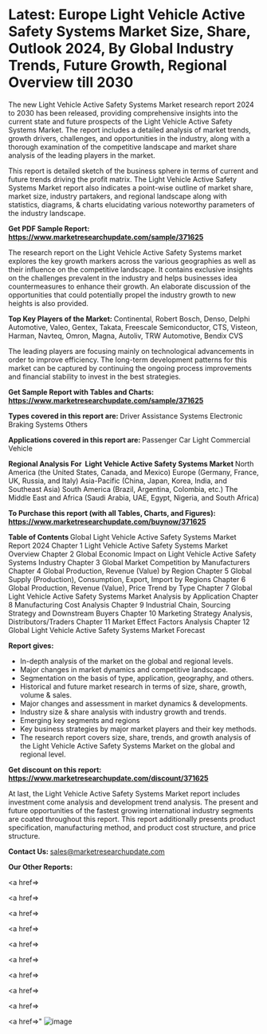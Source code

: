 # Latest: Europe Light Vehicle Active Safety Systems Market Size, Share, Outlook 2024, By Global Industry Trends, Future Growth, Regional Overview till 2030

The new Light Vehicle Active Safety Systems Market research report 2024 to 2030 has been released, providing comprehensive insights into the current state and future prospects of the Light Vehicle Active Safety Systems Market. The report includes a detailed analysis of market trends, growth drivers, challenges, and opportunities in the industry, along with a thorough examination of the competitive landscape and market share analysis of the leading players in the market.

This report is detailed sketch of the business sphere in terms of current and future trends driving the profit matrix. The Light Vehicle Active Safety Systems Market report also indicates a point-wise outline of market share, market size, industry partakers, and regional landscape along with statistics, diagrams, &amp; charts elucidating various noteworthy parameters of the industry landscape.

<strong><b>Get PDF Sample Report: <a href=https://www.marketresearchupdate.com/sample/371625>https://www.marketresearchupdate.com/sample/371625</a></b></strong>

The research report on the Light Vehicle Active Safety Systems market explores the key growth markers across the various geographies as well as their influence on the competitive landscape. It contains exclusive insights on the challenges prevalent in the industry and helps businesses idea countermeasures to enhance their growth. An elaborate discussion of the opportunities that could potentially propel the industry growth to new heights is also provided.

<strong><b>Top Key Players of the Market:
</b></strong>Continental, Robert Bosch, Denso, Delphi Automotive, Valeo, Gentex, Takata, Freescale Semiconductor, CTS, Visteon, Harman, Navteq, Omron, Magna, Autoliv, TRW Automotive, Bendix CVS<strong><b>
</b></strong>

The leading players are focusing mainly on technological advancements in order to improve efficiency. The long-term development patterns for this market can be captured by continuing the ongoing process improvements and financial stability to invest in the best strategies.

<strong><b>Get Sample Report with Tables and Charts: <a href=https://www.marketresearchupdate.com/sample/371625>https://www.marketresearchupdate.com/sample/371625</a></b></strong>

<strong><b>Types covered in this report are:
</b></strong>Driver Assistance Systems
Electronic Braking Systems
Others<strong><b>
</b></strong>

<strong><b>Applications covered in this report are:
</b></strong>Passenger Car
Light Commercial Vehicle<strong><b>
</b></strong>

<strong><b>Regional Analysis For  Light Vehicle Active Safety Systems Market</b></strong><strong><b>
</b></strong>North America (the United States, Canada, and Mexico)
Europe (Germany, France, UK, Russia, and Italy)
Asia-Pacific (China, Japan, Korea, India, and Southeast Asia)
South America (Brazil, Argentina, Colombia, etc.)
The Middle East and Africa (Saudi Arabia, UAE, Egypt, Nigeria, and South Africa)

<strong><b>To Purchase this report (with all Tables, Charts, and Figures): <a href=https://www.marketresearchupdate.com/buynow/371625>https://www.marketresearchupdate.com/buynow/371625</a></b></strong>

<strong><b>Table of Contents</b></strong><strong><b>
</b></strong>Global Light Vehicle Active Safety Systems Market Report 2024
Chapter 1 Light Vehicle Active Safety Systems Market Overview
Chapter 2 Global Economic Impact on Light Vehicle Active Safety Systems Industry
Chapter 3 Global Market Competition by Manufacturers
Chapter 4 Global Production, Revenue (Value) by Region
Chapter 5 Global Supply (Production), Consumption, Export, Import by Regions
Chapter 6 Global Production, Revenue (Value), Price Trend by Type
Chapter 7 Global Light Vehicle Active Safety Systems Market Analysis by Application
Chapter 8 Manufacturing Cost Analysis
Chapter 9 Industrial Chain, Sourcing Strategy and Downstream Buyers
Chapter 10 Marketing Strategy Analysis, Distributors/Traders
Chapter 11 Market Effect Factors Analysis
Chapter 12 Global Light Vehicle Active Safety Systems Market Forecast

<strong><b>Report gives:</b></strong>

- In-depth analysis of the market on the global and regional levels.
- Major changes in market dynamics and competitive landscape.
- Segmentation on the basis of type, application, geography, and others.
- Historical and future market research in terms of size, share, growth, volume &amp; sales.
- Major changes and assessment in market dynamics &amp; developments.
- Industry size &amp; share analysis with industry growth and trends.
- Emerging key segments and regions
- Key business strategies by major market players and their key methods.
- The research report covers size, share, trends, and growth analysis of the Light Vehicle Active Safety Systems Market on the global and regional level.

<strong><b>Get discount on this report: <a href=https://www.marketresearchupdate.com/discount/371625>https://www.marketresearchupdate.com/discount/371625</a></b></strong>

At last, the Light Vehicle Active Safety Systems Market report includes investment come analysis and development trend analysis. The present and future opportunities of the fastest growing international industry segments are coated throughout this report. This report additionally presents product specification, manufacturing method, and product cost structure, and price structure.

<strong><b>Contact Us:
</b></strong>sales@marketresearchupdate.com

<strong>Our Other Reports:</strong>

<a href=></a>

<a href=></a>

<a href=></a>

<a href=></a>

<a href=></a>

<a href=></a>

<a href=></a>

<a href=></a>

<a href=></a>

<a href=></a>"
![image](https://github.com/Gayatrikarjule/Market-Analysis-360/assets/97346546/7c7cbeee-a51a-4777-92d2-5cee0167d502)
